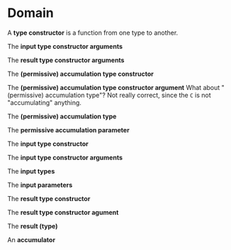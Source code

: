 # Domain

A **type constructor** is a function from one type to another.

The **input type constructor arguments**

The **result type constructor arguments**

The **(permissive) accumulation type constructor**

The **(permissive) accumulation type constructor argument**
What about "(permissive) accumulation type"? Not really correct, since the `C` is not "accumulating" anything.

The **(permissive) accumulation type**

The **permissive accumulation parameter**

The **input type constructor**

The **input type constructor arguments**

The **input types**

The **input parameters**

The **result type constructor**

The **result type constructor agument**

The **result (type)**

An **accumulator**